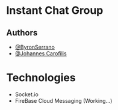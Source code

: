 # Instant Chat Group


## Authors

 - [@ByronSerrano](https://github.com/ByronSerrano)
 - [@Johannes Carofilis](https://github.com/Karephilaky)

# Technologies
- Socket.io
- FireBase Cloud Messaging (Working...)

